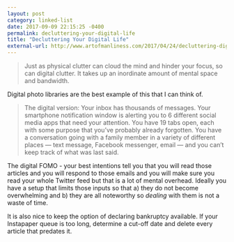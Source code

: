 ```yaml
---
layout: post
category: linked-list
date: 2017-09-09 22:15:25 -0400
permalink: decluttering-your-digital-life
title: "Decluttering Your Digital Life"
external-url: http://www.artofmanliness.com/2017/04/24/decluttering-digital-life/
---
```


> Just as physical clutter can cloud the mind and hinder your focus, so can digital clutter. It takes up an inordinate amount of mental space and bandwidth.

Digital photo libraries are the best example of this that I can think of.

> The digital version: Your inbox has thousands of messages. Your smartphone notification window is alerting you to 6 different social media apps that need your attention. You have 19 tabs open, each with some purpose that you’ve probably already forgotten. You have a conversation going with a family member in a variety of different places — text message, Facebook messenger, email — and you can’t keep track of what was last said.

The digital FOMO - your best intentions tell you that you will read those articles and you will respond to those emails and you will make sure you read your whole Twitter feed but that is a lot of mental overhead. Ideally you have a setup that limits those inputs so that a) they do not become overwhelming and b) they are all noteworthy so *dealing* with them is not a waste of time.

It is also nice to keep the option of declaring bankruptcy available. If your Instapaper queue is too long, determine a cut-off date and delete every article that predates it.